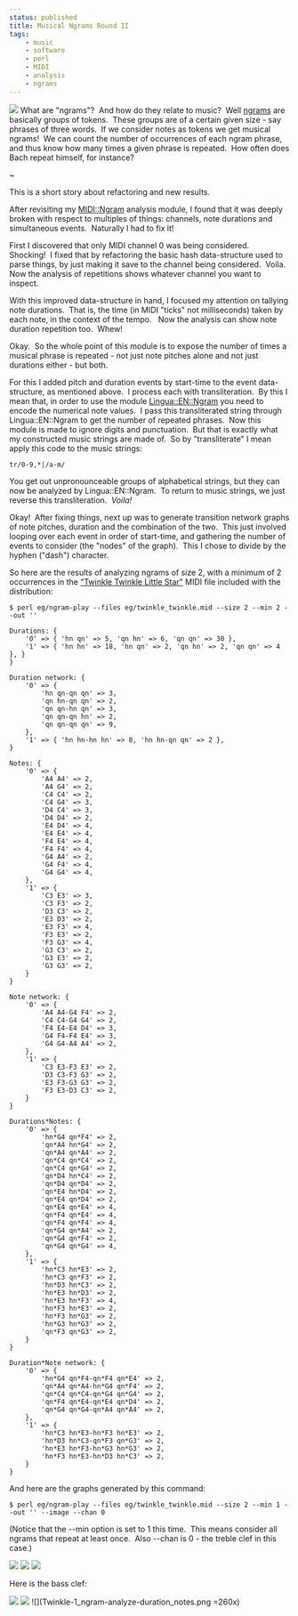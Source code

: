 ```yaml
---
status: published
title: Musical Ngrams Round II
tags:
    - music
    - software
    - perl
    - MIDI
    - analysis
    - ngrams
---
```


![](twinkle_ngram-play-durations.png)
What are "ngrams"?  And how do they relate to music?  Well [ngrams](https://en.wikipedia.org/wiki/N-gram) are basically groups of tokens.  These groups are of a certain given size - say phrases of three words.  If we consider notes as tokens we get musical ngrams!  We can count the number of occurrences of each ngram phrase, and thus know how many times a given phrase is repeated.  How often does Bach repeat himself, for instance?

~

This is a short story about refactoring and new results.

After revisiting my [MIDI::Ngram](https://metacpan.org/release/MIDI-Ngram) analysis module, I found that it was deeply broken with respect to multiples of things: channels, note durations and simultaneous events.  Naturally I had to fix it!

First I discovered that only MIDI channel 0 was being considered.  Shocking!  I fixed that by refactoring the basic hash data-structure used to parse things, by just making it save to the channel being considered.  Voila.  Now the analysis of repetitions shows whatever channel you want to inspect.

With this improved data-structure in hand, I focused my attention on tallying note durations.  That is, the time (in MIDI "ticks" not milliseconds) taken by each note, in the context of the tempo.   Now the analysis can show note duration repetition too.  Whew!

Okay.  So the whole point of this module is to expose the number of times a musical phrase is repeated - not just note pitches alone and not just durations either - but both.

For this I added pitch and duration events by start-time to the event data-structure, as mentioned above.  I process each with transliteration.  By this I mean that, in order to use the module [Lingua::EN::Ngram](https://metacpan.org/release/Lingua-EN-Ngram) you need to encode the numerical note values.  I pass this transliterated string through Lingua::EN::Ngram to get the number of repeated phrases.  Now this module is made to ignore digits and punctuation.  But that is exactly what my constructed music strings are made of.  So by "transliterate" I mean apply this code to the music strings:

    tr/0-9,*|/a-m/

You get out unpronounceable groups of alphabetical strings, but they can now be analyzed by Lingua::EN::Ngram.  To return to music strings, we just reverse this transliteration.  *Voila!*

Okay!  After fixing things, next up was to generate transition network graphs of note pitches, duration and the combination of the two.  This just involved looping over each event in order of start-time, and gathering the number of events to consider (the "nodes" of the graph).  This I chose to divide by the hyphen ("dash") character.

So here are the results of analyzing ngrams of size 2, with a minimum of 2 occurrences in the ["Twinkle Twinkle Little Star"](https://fastapi.metacpan.org/source/GENE/MIDI-Ngram-0.1804/eg/twinkle_twinkle.mid) MIDI file included with the distribution:

    $ perl eg/ngram-play --files eg/twinkle_twinkle.mid --size 2 --min 2 --out ''
    
    Durations: {
        '0' => { 'hn qn' => 5, 'qn hn' => 6, 'qn qn' => 30 },
        '1' => { 'hn hn' => 18, 'hn qn' => 2, 'qn hn' => 2, 'qn qn' => 4 }, }
    }
    
    Duration network: {
        '0' => {
            'hn qn-qn qn' => 3,
            'qn hn-qn qn' => 2,
            'qn qn-hn qn' => 3,
            'qn qn-qn hn' => 2,
            'qn qn-qn qn' => 9,
        },
        '1' => { 'hn hn-hn hn' => 8, 'hn hn-qn qn' => 2 },
    }
    
    Notes: {
        '0' => {
            'A4 A4' => 2,
            'A4 G4' => 2,
            'C4 C4' => 2,
            'C4 G4' => 3,
            'D4 C4' => 3,
            'D4 D4' => 2,
            'E4 D4' => 4,
            'E4 E4' => 4,
            'F4 E4' => 4,
            'F4 F4' => 4,
            'G4 A4' => 2,
            'G4 F4' => 4,
            'G4 G4' => 4,
        },
        '1' => {
            'C3 E3' => 3,
            'C3 F3' => 2,
            'D3 C3' => 2,
            'E3 D3' => 2,
            'E3 F3' => 4,
            'F3 E3' => 2,
            'F3 G3' => 4,
            'G3 C3' => 2,
            'G3 E3' => 2,
            'G3 G3' => 2,
        }
    }
    
    Note network: {
        '0' => {
            'A4 A4-G4 F4' => 2,
            'C4 C4-G4 G4' => 2,
            'F4 E4-E4 D4' => 3,
            'G4 F4-F4 E4' => 3,
            'G4 G4-A4 A4' => 2,
        },
        '1' => {
            'C3 E3-F3 E3' => 2,
            'D3 C3-F3 G3' => 2,
            'E3 F3-G3 G3' => 2,
            'F3 E3-D3 C3' => 2,
        }
    }
    
    Durations*Notes: {
        '0' => {
            'hn*G4 qn*F4' => 2,
            'qn*A4 hn*G4' => 2,
            'qn*A4 qn*A4' => 2,
            'qn*C4 qn*C4' => 2,
            'qn*C4 qn*G4' => 2,
            'qn*D4 hn*C4' => 2,
            'qn*D4 qn*D4' => 2,
            'qn*E4 hn*D4' => 2,
            'qn*E4 qn*D4' => 2,
            'qn*E4 qn*E4' => 4,
            'qn*F4 qn*E4' => 4,
            'qn*F4 qn*F4' => 4,
            'qn*G4 qn*A4' => 2,
            'qn*G4 qn*F4' => 2,
            'qn*G4 qn*G4' => 4,
        },
        '1' => {
            'hn*C3 hn*E3' => 2,
            'hn*C3 qn*F3' => 2,
            'hn*D3 hn*C3' => 2,
            'hn*E3 hn*D3' => 2,
            'hn*E3 hn*F3' => 4,
            'hn*F3 hn*E3' => 2,
            'hn*F3 hn*G3' => 2,
            'hn*G3 hn*G3' => 2,
            'qn*F3 qn*G3' => 2,
        }
    }
    
    Duration*Note network: {
        '0' => {
            'hn*G4 qn*F4-qn*F4 qn*E4' => 2,
            'qn*A4 qn*A4-hn*G4 qn*F4' => 2,
            'qn*C4 qn*C4-qn*G4 qn*G4' => 2,
            'qn*F4 qn*E4-qn*E4 qn*D4' => 2,
            'qn*G4 qn*G4-qn*A4 qn*A4' => 2,
        },
        '1' => {
            'hn*C3 hn*E3-hn*F3 hn*E3' => 2,
            'hn*D3 hn*C3-qn*F3 qn*G3' => 2,
            'hn*E3 hn*F3-hn*G3 hn*G3' => 2,
            'hn*F3 hn*E3-hn*D3 hn*C3' => 2,
        }
    }

And here are the graphs generated by this command:

    $ perl eg/ngram-play --files eg/twinkle_twinkle.mid --size 2 --min 1 --out '' --image --chan 0

(Notice that the --min option is set to 1 this time.  This means consider all ngrams that repeat at least once.  Also --chan is 0 - the treble clef in this case.)

![](twinkle_ngram-play-durations.png)
![](twinkle_ngram-play-notes.png)
![](twinkle_ngram-play-duration_note.png)

Here is the bass clef:

![](Twinkle-1_ngram-analyze-durations.png)
![](Twinkle-1_ngram-analyze-notes.png)
![](Twinkle-1_ngram-analyze-duration_notes.png =260x)

